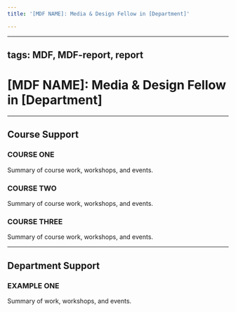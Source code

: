 ```yaml
---
title: '[MDF NAME]: Media & Design Fellow in [Department]'

---
```


---
tags: MDF, MDF-report, report
---

# [MDF NAME]: Media & Design Fellow in [Department]

---


## Course Support

### COURSE ONE

Summary of course work, workshops, and events. 

### COURSE TWO

Summary of course work, workshops, and events. 

### COURSE THREE

Summary of course work, workshops, and events. 

---


## Department Support

### EXAMPLE ONE

Summary of work, workshops, and events. 
